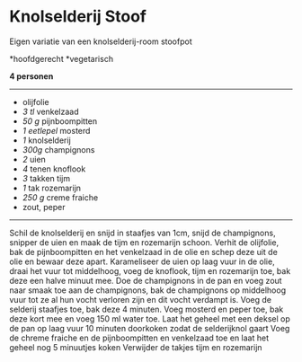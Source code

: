 # Knolselderij Stoof

Eigen variatie van een knolselderij-room stoofpot

*hoofdgerecht *vegetarisch

**4 personen**

---
- olijfolie
- *3 tl* venkelzaad
- *50 g* pijnboompitten
- *1 eetlepel* mosterd
- *1* knolselderij
- *300g* champignons
- *2* uien
- *4* tenen knoflook
- *3* takken tijm
- *1* tak rozemarijn
- *250 g* creme fraiche
- zout, peper

---
Schil de knolselderij en snijd in staafjes van 1cm, snijd de champignons, snipper de uien en maak de tijm en rozemarijn schoon.
Verhit de olijfolie, bak de pijnboompitten en het venkelzaad in de olie en schep deze uit de olie en bewaar deze apart.
Karameliseer de uien op laag vuur in de olie, draai het vuur tot middelhoog, voeg de knoflook, tijm en rozemarijn toe, bak deze een halve minuut mee.
Doe de champignons in de pan en voeg zout naar smaak toe aan de champignons, bak de champignons op middelhoog vuur tot ze al hun vocht verloren zijn en dit vocht verdampt is.
Voeg de selderij staafjes toe, bak deze 4 minuten.
Voeg mosterd en peper toe, bak deze kort mee en voeg 150 ml water toe. Laat het geheel met een deksel op de pan op laag vuur 10 minuten doorkoken zodat de selderijknol gaart
Voeg de chreme fraiche en de pijnboompitten en venkelzaad toe en laat het geheel nog 5 minuutjes koken
Verwijder de takjes tijm en rozemarijn
